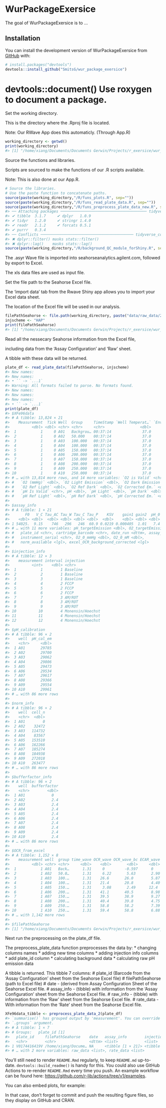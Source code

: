 
<!-- README.md is generated from README.Rmd. Please edit that file -->

# WurPackageExersice

<!-- badges: start -->

<!-- badges: end -->

The goal of WurPackageExersice is to …

## Installation

You can install the development version of WurPackageExersice from
[GitHub](https://github.com/) with:

``` r
# install.packages("devtools")
devtools::install_github("SmitsG/wur_package_exersice")
```

# devtools::document() Use roxygen to document a package.

Set the working directory.

This is the directory where the .Rproj file is located.

Note: Our RWave App does this automaticly. (Through App.R)

``` r
working_directory <- getwd()
print(working_directory)
#> [1] "/home/xiang/Documents/Documents Gerwin/Projects/r_exersice/wur_package_exersice"
```

Source the functions and libraries.

Scripts are sourced to make the functions of our .R scripts available.

Note: This is also done at our App.R.

``` r
# Source the libraries.
# Use the paste function to concatenate paths. 
source(paste(working_directory,"/R/funs_plots.R", sep=""))
source(paste(working_directory,"/R/funs_read_plate_data.R", sep=""))
source(paste(working_directory,"/R/funs_preprocess_plate_data_new.R", sep=""))
#> ── Attaching packages ─────────────────────────────────────── tidyverse 1.3.1 ──
#> ✔ tibble  3.1.7     ✔ dplyr   1.0.9
#> ✔ tidyr   1.2.0     ✔ stringr 1.4.0
#> ✔ readr   2.1.2     ✔ forcats 0.5.1
#> ✔ purrr   0.3.4
#> ── Conflicts ────────────────────────────────────────── tidyverse_conflicts() ──
#> ✖ dplyr::filter() masks stats::filter()
#> ✖ dplyr::lag()    masks stats::lag()
source(paste(working_directory,"/R/background_QC_module_forShiny.R", sep=""))
```

The .asyr Wave file is imported into seahorseanalytics.agilent.com,
followed by export to Excel.

The xls data files are used as input file.

Set the file path to the Seahorse Excel file.

The ‘import data’ tab from the Rwave Shiny app allows you to import your
Excel data sheet.

The location of the Excel file will be used in our
analysis.

``` r
filePathSeahorse <- file.path(working_directory, paste("data/raw_data/20191219_SciRep_PBMCs_donor_A.xlsx"))
injscheme <- "HAP"
print(filePathSeahorse)
#> [1] "/home/xiang/Documents/Documents Gerwin/Projects/r_exersice/wur_package_exersice/data/raw_data/20191219_SciRep_PBMCs_donor_A.xlsx"
```

Read all the nessecary Seahorse information from the Excel file,

including data from the ‘Assay Configuration’ and ‘Raw’ sheet.

A tibble with these data will be returned.

``` r
plate_df <- read_plate_data(filePathSeahorse, injscheme)
#> New names:
#> New names:
#> • `` -> `...1`
#> Warning: All formats failed to parse. No formats found.
#> New names:
#> New names:
#> New names:
#> • `` -> `...1`
print(plate_df)
#> $XFe96data
#> # A tibble: 13,824 × 21
#>    Measurement  Tick Well  Group     TimeStamp `Well Temperat…` `Env. Temperat…`
#>          <dbl> <dbl> <chr> <chr>     <chr>                <dbl>            <dbl>
#>  1           1     0 A01   Backgrou… 00:37:14              37.0             36.0
#>  2           1     0 A02   50.000    00:37:14              37.0             36.0
#>  3           1     0 A03   100.000   00:37:14              37.0             36.0
#>  4           1     0 A04   100.000   00:37:14              37.0             36.0
#>  5           1     0 A05   150.000   00:37:14              37.0             36.0
#>  6           1     0 A06   200.000   00:37:14              37.0             36.0
#>  7           1     0 A07   150.000   00:37:14              37.0             36.0
#>  8           1     0 A08   200.000   00:37:14              37.0             36.0
#>  9           1     0 A09   250.000   00:37:14              37.0             36.0
#> 10           1     0 A10   250.000   00:37:14              37.0             36.0
#> # … with 13,814 more rows, and 14 more variables: `O2 is Valid` <chr>,
#> #   `O2 (mmHg)` <dbl>, `O2 Light Emission` <dbl>, `O2 Dark Emission` <dbl>,
#> #   `O2 Ref Light` <dbl>, `O2 Ref Dark` <dbl>, `O2 Corrected Em.` <dbl>,
#> #   `pH Is Valid` <chr>, pH <dbl>, `pH Light` <dbl>, `pH Dark` <dbl>,
#> #   `pH Ref Light` <dbl>, `pH Ref Dark` <dbl>, `pH Corrected Em.` <dbl>
#> 
#> $assay_info
#> # A tibble: 1 × 21
#>       F0   V_C Tau_AC Tau_W Tau_C Tau_P    KSV    gain1 gain2  pH_0
#>    <dbl> <dbl>  <dbl> <dbl> <dbl> <dbl>  <dbl>    <dbl> <dbl> <dbl>
#> 1 54025.  9.15    746   296   246  60.9 0.0219 0.000405  1.01   7.4
#> # … with 11 more variables: pH_targetEmission <dbl>, O2_targetEmission <dbl>,
#> #   plate_id <chr>, cartridge_barcode <chr>, date_run <dttm>, assay_name <chr>,
#> #   instrument_serial <chr>, O2_0_mmHg <dbl>, O2_0_mM <dbl>,
#> #   norm_available <lgl>, excel_OCR_background_corrected <lgl>
#> 
#> $injection_info
#> # A tibble: 12 × 3
#>    measurement interval injection       
#>          <int>    <dbl> <chr>           
#>  1           1        1 Baseline        
#>  2           2        1 Baseline        
#>  3           3        1 Baseline        
#>  4           4        2 FCCP            
#>  5           5        2 FCCP            
#>  6           6        2 FCCP            
#>  7           7        3 AM/ROT          
#>  8           8        3 AM/ROT          
#>  9           9        3 AM/ROT          
#> 10          10        4 Monensin/Hoechst
#> 11          11        4 Monensin/Hoechst
#> 12          12        4 Monensin/Hoechst
#> 
#> $pH_calibration
#> # A tibble: 96 × 2
#>    well  pH_cal_em
#>    <chr>     <dbl>
#>  1 A01       29785
#>  2 A02       29700
#>  3 A03       29062
#>  4 A04       29806
#>  5 A05       29473
#>  6 A06       29534
#>  7 A07       29617
#>  8 A08       29366
#>  9 A09       29554
#> 10 A10       29961
#> # … with 86 more rows
#> 
#> $norm_info
#> # A tibble: 96 × 2
#>    well  cell_n
#>    <chr>  <dbl>
#>  1 A01        0
#>  2 A02    32472
#>  3 A03   114732
#>  4 A04    83567
#>  5 A05   153510
#>  6 A06   162266
#>  7 A07   185274
#>  8 A08   184938
#>  9 A09   272018
#> 10 A10   263477
#> # … with 86 more rows
#> 
#> $bufferfactor_info
#> # A tibble: 96 × 2
#>    well  bufferfactor
#>    <chr>        <dbl>
#>  1 A01            0  
#>  2 A02            2.4
#>  3 A03            2.4
#>  4 A04            2.4
#>  5 A05            2.4
#>  6 A06            2.4
#>  7 A07            2.4
#>  8 A08            2.4
#>  9 A09            2.4
#> 10 A10            2.4
#> # … with 86 more rows
#> 
#> $OCR_from_excel
#> # A tibble: 1,152 × 8
#>    measurement well  group time_wave OCR_wave OCR_wave_bc ECAR_wave ECAR_wave_bc
#>          <dbl> <chr> <chr>     <dbl>    <dbl>       <dbl>     <dbl>        <dbl>
#>  1           1 A01   Back…      1.31     0         -0.597      0         -0.0825
#>  2           1 A02   50.0…      1.31     6.22       5.63       2.90       2.82  
#>  3           1 A03   100.…      1.31    26.6       26.0        5.87       5.79  
#>  4           1 A04   100.…      1.31    21.4       20.8        4.40       4.32  
#>  5           1 A05   150.…      1.31     3.08       2.49      12.4       12.3   
#>  6           1 A06   200.…      1.31    41.1       40.5        8.98       8.90  
#>  7           1 A07   150.…      1.31    39.5       38.9        9.27       9.19  
#>  8           1 A08   200.…      1.31    40.4       39.8        4.75       4.67  
#>  9           1 A09   250.…      1.31    58.8       58.2        7.39       7.30  
#> 10           1 A10   250.…      1.31    59.4       58.8        6.88       6.80  
#> # … with 1,142 more rows
#> 
#> $filePathSeahorse
#> [1] "/home/xiang/Documents/Documents Gerwin/Projects/r_exersice/wur_package_exersice/data/raw_data/20191219_SciRep_PBMCs_donor_A.xlsx"
```

Next run the preprocessing on the plate\_df file.

The preprocess\_plate\_data function preprocesses the data by: \*
changing columns names \* adding new time columns \* adding injection
info columns \* add plate\_id column \* calculating background data \*
calculating raw pH emission data

A tibble is returned. This tibble 7 columns: \# plate\_id (Barcode from
the ‘Assay Configuration’ sheet from the Seahorse Excel file) \#
filePathSeahorse (path to Excel file) \# date - (derived from Assay
Configuration Sheet of the Seahorse Excel file. \# assay\_info -
(tibble) with information from the ‘Assay Configuration’ sheet from the
Seahorse Excel file. \# raw\_info - (tibble) with information from the
‘Raw’ sheet from the Seahorse Excel file. \# rate\_data - With
information from the ‘Rate’ sheet from the Seahorse Excel file.

``` r
XFe96data_tibble <- preprocess_plate_data_2(plate_df)
#> `summarise()` has grouped output by 'measurement'. You can override using the
#> `.groups` argument.
#> # A tibble: 1 × 7
#> # Groups:   plate_id [1]
#>   plate_id     filePathSeahorse    date   assay_info        injection_info   
#>   <chr>        <chr>               <dttm> <list>            <list>           
#> 1 V0174416419V /home/xiang/Docume… NA     <tibble [1 × 21]> <tibble [12 × 3]>
#> # … with 2 more variables: raw_data <list>, rate_data <list>
```

You’ll still need to render `README.Rmd` regularly, to keep `README.md`
up-to-date. `devtools::build_readme()` is handy for this. You could also
use GitHub Actions to re-render `README.Rmd` every time you push. An
example workflow can be found here:
<https://github.com/r-lib/actions/tree/v1/examples>.

You can also embed plots, for example:

In that case, don’t forget to commit and push the resulting figure
files, so they display on GitHub and CRAN.
